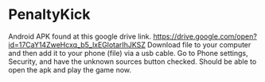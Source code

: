 # PenaltyKick

Android APK found at this google drive link. 
https://drive.google.com/open?id=17CaY14ZweHcxq_b5_lxEGlotarIhJKSZ
Download file to your computer and then add it to your phone (file) via a usb cable. 
Go to Phone settings, Security, and have the unknown sources button checked. 
Should be able to open the apk and play the game now. 
